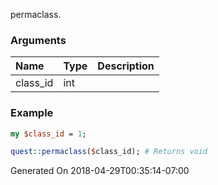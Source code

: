permaclass.
### Arguments
**Name**|**Type**|**Description**
:---|:---|:---
class_id|int|

### Example

```perl
my $class_id = 1;

quest::permaclass($class_id); # Returns void
```


Generated On 2018-04-29T00:35:14-07:00